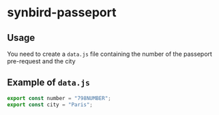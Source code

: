 # synbird-passeport

## Usage

You need to create a `data.js` file containing the number of the passeport pre-request and the city

## Example of `data.js`

```js
export const number = "798NUMBER";
export const city = "Paris";
```
